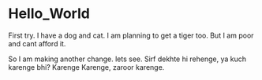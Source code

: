 # Hello_World
First try. 
I have a 
dog and cat.
I am planning to get a tiger too.
But I am poor and cant afford it. 

So I am making another change. lets see.
Sirf dekhte hi rehenge, ya kuch karenge bhi? 
Karenge Karenge, zaroor karenge.
